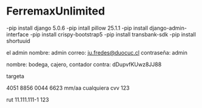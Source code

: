 # FerremaxUnlimited

-pip install django 5.0.6
-pip intall pillow 25.1.1
-pip install django-admin-interface
-pip install crispy-bootstrap5
-pip install transbank-sdk
-pip install shortuuid

el admin
nombre: admin
correo: ju.fredes@duocuc.cl
contraseña: admin 

nombre: bodega, cajero, contador
contra: dDupvfKUwz8JJ88

targeta

4051 8856 0044 6623
mm/aa cualquiera
cvv 123

rut 11.111.111-1
123
